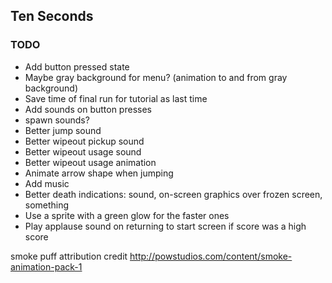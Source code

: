 ## Ten Seconds

### TODO

* Add button pressed state
* Maybe gray background for menu? (animation to and from gray background)
* Save time of final run for tutorial as last time
* Add sounds on button presses
* spawn sounds?
* Better jump sound
* Better wipeout pickup sound
* Better wipeout usage sound
* Better wipeout usage animation
* Animate arrow shape when jumping
* Add music
* Better death indications: sound, on-screen graphics over frozen screen, something
* Use a sprite with a green glow for the faster ones
* Play applause sound on returning to start screen if score was a high score



smoke puff attribution credit
http://powstudios.com/content/smoke-animation-pack-1